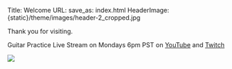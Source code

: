 Title: Welcome
URL:
save_as: index.html
HeaderImage:  {static}/theme/images/header-2_cropped.jpg 

Thank you for visiting.

Guitar Practice Live Stream on Mondays 6pm PST on <a href= "https://youtu.be/c63cMXI6Pcc" target="_blank">YouTube</a> and <a href="https://twitch.com/johnclarkemusic" target="_blank">Twitch</a>


<img class="figure-img img-fluid rounded img-thumbnail" src="{static}/static/images/johnclarkemusic_livestream_image.jpg">

